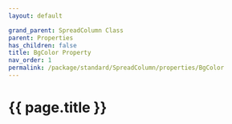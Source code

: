 ```yaml
---
layout: default

grand_parent: SpreadColumn Class
parent: Properties
has_children: false
title: BgColor Property
nav_order: 1
permalink: /package/standard/SpreadColumn/properties/BgColor
---
```

# {{ page.title }}
